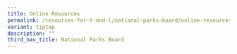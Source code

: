 ```yaml
---
title: Online Resources
permalink: /resources-for-t-and-l/national-parks-board/online-resources/
variant: tiptap
description: ""
third_nav_title: National Parks Board
---
```

